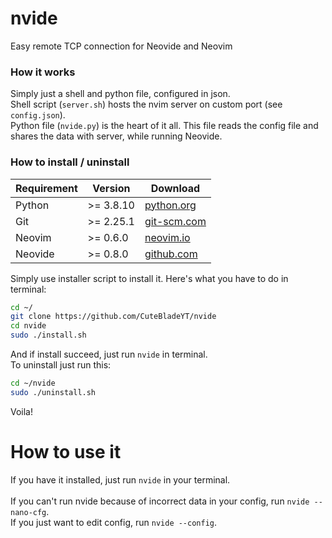 # nvide
Easy remote TCP connection for Neovide and Neovim

### How it works
Simply just a shell and python file, configured in json.<br>
Shell script (`server.sh`) hosts the nvim server on custom port (see `config.json`).<br>
Python file (`nvide.py`) is the heart of it all. This file reads the config file and shares the data with server, while running Neovide.

### How to install / uninstall

| Requirement | Version | Download |
| --- | --- | --- |
| Python | >= 3.8.10 | [python.org](https://www.python.org/downloads/) |
| Git | >= 2.25.1 | [git-scm.com](https://git-scm.com/downloads) |
| Neovim | >= 0.6.0 | [neovim.io](https://neovim.io/) |
| Neovide | >= 0.8.0 | [github.com](https://github.com/neovide/neovide#linux) |

Simply use installer script to install it. Here's what you have to do in terminal:
```sh
cd ~/
git clone https://github.com/CuteBladeYT/nvide
cd nvide
sudo ./install.sh
```
And if install succeed, just run `nvide` in terminal.
<br>
To uninstall just run this:
```sh
cd ~/nvide
sudo ./uninstall.sh
```
Voila!

# How to use it
If you have it installed, just run `nvide` in your terminal.
<br><br>
If you can't run nvide because of incorrect data in your config, run `nvide --nano-cfg`.<br>
If you just want to edit config, run `nvide --config`.
